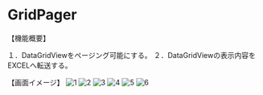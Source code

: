 # GridPager

【機能概要】

１．DataGridViewをページング可能にする。
２．DataGridViewの表示内容をEXCELへ転送する。

【画面イメージ】
![1](https://user-images.githubusercontent.com/96961556/193948385-dfdc24d9-6dc5-4e67-880b-3069b9e3f5a6.png)
![2](https://user-images.githubusercontent.com/96961556/193948367-edaec2aa-92cf-41e3-8641-e46f1fa86ecc.png)
![3](https://user-images.githubusercontent.com/96961556/193948374-d25ed713-0d84-4f45-9c32-e98741b2c8f0.png)
![4](https://user-images.githubusercontent.com/96961556/193948377-d1ea23ab-4e41-4f2b-962f-2ce35b49d59f.png)
![5](https://user-images.githubusercontent.com/96961556/193948381-76792789-39e9-429b-bd0d-67eb2bdf489b.png)
![6](https://user-images.githubusercontent.com/96961556/193948384-3bdad6b8-52be-4ab1-8854-8d926e1f689e.png)

